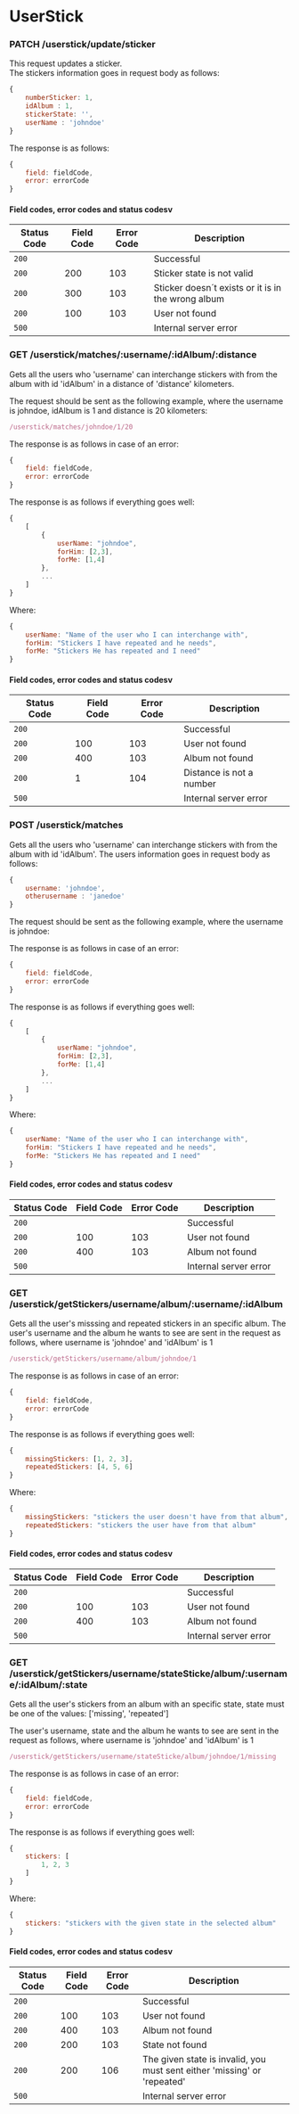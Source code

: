 # UserStick

### PATCH /userstick/update/sticker
This request updates a sticker.  
The stickers information goes in request body as follows:

```Javascript
{
    numberSticker: 1,
    idAlbum : 1,
    stickerState: '',
    userName : 'johndoe'
}
```

The response is as follows:

```Javascript
{
    field: fieldCode,
    error: errorCode
}
```

#### Field codes, error codes and status codesv

|Status Code|Field Code|Error Code|Description|
|---|---|---|---|
|`200`|||Successful|
|`200`|200|103|Sticker state is not valid|
|`200`|300|103|Sticker doesn´t exists or it is in the wrong album|
|`200`|100|103|User not found|
|`500`|||Internal server error|





### GET /userstick/matches/:username/:idAlbum/:distance
Gets all the users who 'username' can interchange stickers with from the album with id 'idAlbum' in a distance of 'distance' kilometers.


The request should be sent as the following example, where the username is johndoe, idAlbum is 1 and distance is 20 kilometers:
```Javascript
/userstick/matches/johndoe/1/20
```
The response is as follows in case of an error:

```Javascript
{
    field: fieldCode,
    error: errorCode
}
```
The response is as follows if everything goes well:
```Javascript
{
    [
        {
            userName: "johndoe",
            forHim: [2,3],
            forMe: [1,4]
        },
        ...
    ]
}
```

Where:
```Javascript
{
    userName: "Name of the user who I can interchange with",
    forHim: "Stickers I have repeated and he needs",
    forMe: "Stickers He has repeated and I need"
}
```


#### Field codes, error codes and status codesv

|Status Code|Field Code|Error Code|Description|
|---|---|---|---|
|`200`|||Successful|
|`200`|100|103|User not found|
|`200`|400|103|Album not found|
|`200`|1|104|Distance is not a number|
|`500`|||Internal server error|

### POST /userstick/matches
Gets all the users who 'username' can interchange stickers with from the album with id 'idAlbum'.
The users information goes in request body as follows:

```Javascript
{
    username: 'johndoe',
    otherusername : 'janedoe'
}
```

The request should be sent as the following example, where the username is johndoe:

The response is as follows in case of an error:

```Javascript
{
    field: fieldCode,
    error: errorCode
}
```
The response is as follows if everything goes well:
```Javascript
{
    [
        {
            userName: "johndoe",
            forHim: [2,3],
            forMe: [1,4]
        },
        ...
    ]
}
```

Where:
```Javascript
{
    userName: "Name of the user who I can interchange with",
    forHim: "Stickers I have repeated and he needs",
    forMe: "Stickers He has repeated and I need"
}
```


#### Field codes, error codes and status codesv

|Status Code|Field Code|Error Code|Description|
|---|---|---|---|
|`200`|||Successful|
|`200`|100|103|User not found|
|`200`|400|103|Album not found|
|`500`|||Internal server error|


### GET /userstick/getStickers/username/album/:username/:idAlbum
Gets all the user's misssing and repeated stickers in an specific album.
The user's username and the album he wants to see are sent in the request as follows, where username is 'johndoe' and 'idAlbum' is 1

```Javascript
/userstick/getStickers/username/album/johndoe/1
```


The response is as follows in case of an error:

```Javascript
{
    field: fieldCode,
    error: errorCode
}
```
The response is as follows if everything goes well:
```Javascript
{
    missingStickers: [1, 2, 3],
    repeatedStickers: [4, 5, 6]
}
```

Where:
```Javascript
{
    missingStickers: "stickers the user doesn't have from that album",
    repeatedStickers: "stickers the user have from that album"
}
```


#### Field codes, error codes and status codesv

|Status Code|Field Code|Error Code|Description|
|---|---|---|---|
|`200`|||Successful|
|`200`|100|103|User not found|
|`200`|400|103|Album not found|
|`500`|||Internal server error|

### GET /userstick/getStickers/username/stateSticke/album/:username/:idAlbum/:state
Gets all the user's stickers from an album with an specific state, state must be one of the values: 
['missing', 'repeated']

The user's username, state and the album he wants to see are sent in the request as follows, where username is 'johndoe' and 'idAlbum' is 1

```Javascript
/userstick/getStickers/username/stateSticke/album/johndoe/1/missing
```


The response is as follows in case of an error:

```Javascript
{
    field: fieldCode,
    error: errorCode
}
```
The response is as follows if everything goes well:
```Javascript
{
    stickers: [
        1, 2, 3
    ]
}
```

Where:
```Javascript
{
    stickers: "stickers with the given state in the selected album"
}
```


#### Field codes, error codes and status codesv

|Status Code|Field Code|Error Code|Description|
|---|---|---|---|
|`200`|||Successful|
|`200`|100|103|User not found|
|`200`|400|103|Album not found|
|`200`|200|103|State not found|
|`200`|200|106|The given state is invalid, you must sent either 'missing' or 'repeated'|
|`500`|||Internal server error|



